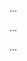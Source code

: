 <panel type="info" header=":trophy: Can use Java enumerations :star::star::star:" expandable expanded no-close>

<panel type="info" header=":trophy: Can explain the meaning of enumerations :star::star::star:" expandable>
  <include src="../../book/oopDesign/classes/enumerations/full.md" />
  <panel header=":dart: Evidence" expanded>

...

  </panel>
</panel>

<panel type="info" header=":trophy: Can interpret enumerations in class diagrams :star::star::star:" expandable>
  <include src="../../book/uml/classDiagrams/enumerations/what/full.md" />
  <panel header=":dart: Evidence" expanded>

...

  </panel>
</panel>

<panel type="info" header=":trophy: Can use Java enumerations :star::star::star:" expandable>
  <include src="../../book/javaTools/enums/full.md" />
  <panel header=":dart: Evidence" expanded>

...

  </panel>
</panel>

</panel>
